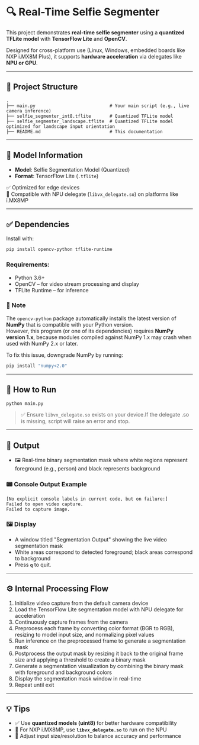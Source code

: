 # 🔍 Real-Time Selfie Segmenter

This project demonstrates **real-time selfie segmenter** using a **quantized TFLite model**  with **TensorFlow Lite** and **OpenCV**.

Designed for cross-platform use (Linux, Windows, embedded boards like NXP i.MX8M Plus), it supports **hardware acceleration** via delegates like **NPU or GPU**.

---

## 📁 Project Structure

```
.
├── main.py                            # Your main script (e.g., live camera inference)
├── selfie_segmenter_int8.tflite       # Quantized TFLite model  
├── selfie_segmenter_landscape.tflite  # Quantized TFLite model optimized for landscape input orientation  
├── README.md                          # This documentation
```

---

## 🧠 Model Information

- **Model**: Selfie Segmentation Model (Quantized)  
- **Format**: TensorFlow Lite (`.tflite`)  

✅ Optimized for edge devices  
🧠 Compatible with NPU delegate (`libvx_delegate.so`) on platforms like i.MX8MP

---

## ✅ Dependencies

Install with:

```bash
pip install opencv-python tflite-runtime
```

### Requirements:
- Python 3.6+
- OpenCV – for video stream processing and display
- TFLite Runtime – for inference

### 🔎 Note  
The `opencv-python` package automatically installs the latest version of **NumPy** that is compatible with your Python version.  
However, this program (or one of its dependencies) requires **NumPy version 1.x**, because modules compiled against NumPy 1.x may crash when used with NumPy 2.x or later.

To fix this issue, downgrade NumPy by running:  
```bash
pip install "numpy<2.0"
```
---

## 🚀 How to Run

```bash
python main.py
```
> ✅ Ensure `libvx_delegate.so` exists on your device.If the delegate .so is missing, script will raise an error and stop.
---

## 🎯 Output

- 🖼️ Real-time binary segmentation mask where white regions represent foreground (e.g., person) and black represents background

### 📟 Console Output Example

```text
[No explicit console labels in current code, but on failure:]  
Failed to open video capture.  
Failed to capture image.
```

### 🖼️ Display

- A window titled "Segmentation Output" showing the live video segmentation mask
- White areas correspond to detected foreground; black areas correspond to background
- Press **`q`** to quit.

---

## ⚙️ Internal Processing Flow

 1. Initialize video capture from the default camera device
 2. Load the TensorFlow Lite segmentation model with NPU delegate for acceleration
 3. Continuously capture frames from the camera
 4. Preprocess each frame by converting color format (BGR to RGB), resizing to model input size, and normalizing pixel values
 5. Run inference on the preprocessed frame to generate a segmentation mask
 6. Postprocess the output mask by resizing it back to the original frame size and applying a threshold to create a binary mask
 7. Generate a segmentation visualization by combining the binary mask with foreground and background colors
 8. Display the segmentation mask window in real-time
 9. Repeat until exit 

---

## 💡 Tips

- ✅ Use **quantized models (uint8)** for better hardware compatibility
- 🚀 For NXP i.MX8MP, use **`libvx_delegate.so`** to run on the NPU
- 📏 Adjust input size/resolution to balance accuracy and performance
